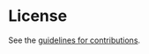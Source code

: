 # License

See the
[guidelines for contributions](https://github.com/marisolpalmero/draft-ietf-davis-generalized-capability-principles/blob/main/CONTRIBUTING.md).

